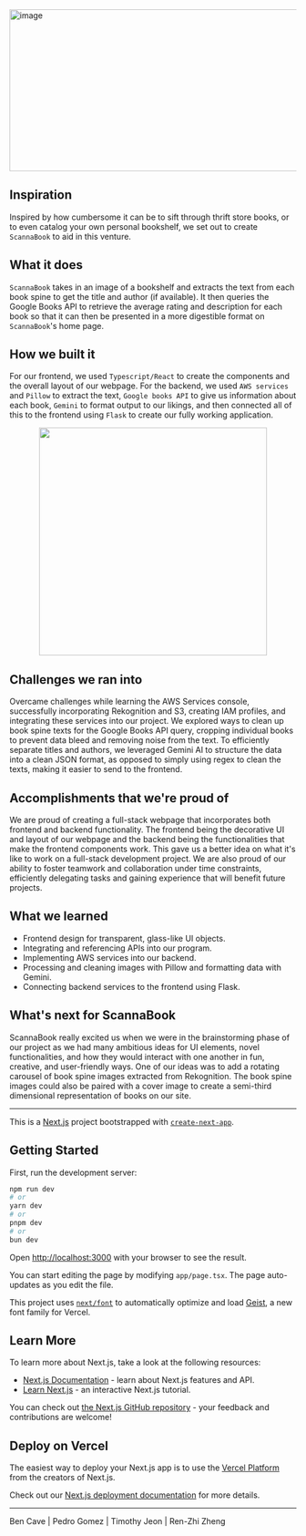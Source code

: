 <img width="2822" height="284" alt="image" src="https://github.com/user-attachments/assets/177f75cf-aef0-4a7b-8e6a-55b711ad3d4b" />

## Inspiration
Inspired by how cumbersome it can be to sift through thrift store books, or to even catalog your own personal bookshelf, we set out to create `ScannaBook` to aid in this venture.

## What it does
`ScannaBook` takes in an image of a bookshelf and extracts the text from each book spine to get the title and author (if available). It then queries the Google Books API to retrieve the average rating and description for each book so that it can then be presented in a more digestible format on `ScannaBook`'s home page.

## How we built it
For our frontend, we used `Typescript/React` to create the components and the overall layout of our webpage. For the backend, we used `AWS services` and `Pillow` to extract the text, `Google books API` to give us information about each book, `Gemini` to format output to our likings, and then connected all of this to the frontend  using `Flask` to create our fully working application.
<p align="center">
  <img src="https://github.com/user-attachments/assets/22d3c9b2-1bb9-43a7-baad-40cf5885c99c" width="400" />
</p>

## Challenges we ran into
Overcame challenges while learning the AWS Services console, successfully incorporating Rekognition and S3, creating IAM profiles, and integrating these services into our project.
We explored ways to clean up book spine texts for the Google Books API query, cropping individual books to prevent data bleed and removing noise from the text. To efficiently separate titles and authors, we leveraged Gemini AI to structure the data into a clean JSON format, as opposed to simply using regex to clean the texts, making it easier to send to the frontend.

## Accomplishments that we're proud of
We are proud of creating a full-stack webpage that incorporates both frontend and backend functionality. The frontend being the decorative UI and layout of our webpage and the backend being the functionalities that make the frontend components work. This gave us a better idea on what it's like to work on a full-stack development project. We are also proud of our ability to foster teamwork and collaboration under time constraints, efficiently delegating tasks and gaining experience that will benefit future projects.

## What we learned
- Frontend design for transparent, glass-like UI objects.
- Integrating and referencing APIs into our program.
- Implementing AWS services into our backend.
- Processing and cleaning images with Pillow and formatting data with Gemini.
- Connecting backend services to the frontend using Flask.

## What's next for ScannaBook
ScannaBook really excited us when we were in the brainstorming phase of our project as we had many ambitious ideas for UI elements, novel functionalities, and how they would interact with one another in fun, creative, and user-friendly ways. One of our ideas was to add a rotating carousel of book spine images extracted from Rekognition. The book spine images could also be paired with a cover image to create a semi-third dimensional representation of books on our site.


---

This is a [Next.js](https://nextjs.org) project bootstrapped with [`create-next-app`](https://nextjs.org/docs/app/api-reference/cli/create-next-app).

## Getting Started

First, run the development server:

```bash
npm run dev
# or
yarn dev
# or
pnpm dev
# or
bun dev
```

Open [http://localhost:3000](http://localhost:3000) with your browser to see the result.

You can start editing the page by modifying `app/page.tsx`. The page auto-updates as you edit the file.

This project uses [`next/font`](https://nextjs.org/docs/app/building-your-application/optimizing/fonts) to automatically optimize and load [Geist](https://vercel.com/font), a new font family for Vercel.

## Learn More

To learn more about Next.js, take a look at the following resources:

- [Next.js Documentation](https://nextjs.org/docs) - learn about Next.js features and API.
- [Learn Next.js](https://nextjs.org/learn) - an interactive Next.js tutorial.

You can check out [the Next.js GitHub repository](https://github.com/vercel/next.js) - your feedback and contributions are welcome!

## Deploy on Vercel

The easiest way to deploy your Next.js app is to use the [Vercel Platform](https://vercel.com/new?utm_medium=default-template&filter=next.js&utm_source=create-next-app&utm_campaign=create-next-app-readme) from the creators of Next.js.

Check out our [Next.js deployment documentation](https://nextjs.org/docs/app/building-your-application/deploying) for more details.

---
Ben Cave | Pedro Gomez | Timothy Jeon | Ren-Zhi Zheng
